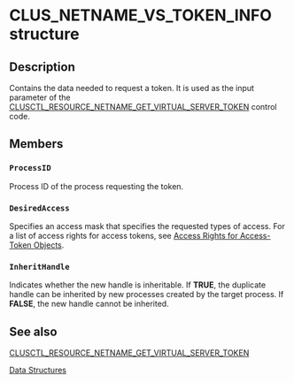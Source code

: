 # CLUS_NETNAME_VS_TOKEN_INFO structure

## Description

Contains the data needed to request a token. It is used as the input parameter of the [CLUSCTL_RESOURCE_NETNAME_GET_VIRTUAL_SERVER_TOKEN](https://learn.microsoft.com/previous-versions/windows/desktop/mscs/clusctl-resource-netname-get-virtual-server-token) control code.

## Members

### `ProcessID`

Process ID of the process requesting the token.

### `DesiredAccess`

Specifies an access mask that specifies the requested types of access. For a list of access rights for access
tokens, see
[Access Rights for Access-Token Objects](https://learn.microsoft.com/windows/desktop/SecAuthZ/access-rights-for-access-token-objects).

### `InheritHandle`

Indicates whether the new handle is inheritable. If **TRUE**, the duplicate handle can
be inherited by new processes created by the target process. If **FALSE**, the new handle
cannot be inherited.

## See also

[CLUSCTL_RESOURCE_NETNAME_GET_VIRTUAL_SERVER_TOKEN](https://learn.microsoft.com/previous-versions/windows/desktop/mscs/clusctl-resource-netname-get-virtual-server-token)

[Data Structures](https://learn.microsoft.com/previous-versions/windows/desktop/mscs/data-structures)